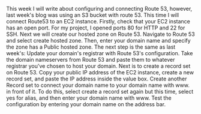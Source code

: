 This week I will write about configuring and connecting Route 53, however, last week's blog was using an S3 bucket with route 53. This time I will connect Route53
to an EC2 instance. Firstly, check that your EC2 instance has an open port. For my project, I opened ports 80 for HTTP and 22 for SSH. Next we will create our hosted zone
on Route 53. Navigate to Route 53 and select create hosted zone. Then, enter your domain name and specify the zone has a Public hosted zone. The next step is the same as
last week's: Update your domain's registrar with Route 53's configuration. Take the domain nameservers from Route 53 and paste them to whatever registrar you've 
chosen to host your domain. Next is to create a record set on Route 53. Copy your public IP address of the EC2 instance, create a new record set, and paste the IP address
inside the value box. Create another Record set to connect your domain name to your domain name with www. in front of it. To do this, select create a record set again
but this time, select yes for alias, and then enter your domain name with www. Test the configuration by entering your domain name on the address bar.
